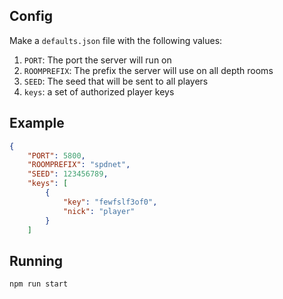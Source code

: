 ## Config

Make a `defaults.json` file with the following values:
1. `PORT`: The port the server will run on
2. `ROOMPREFIX`: The prefix the server will use on all depth rooms
3. `SEED`: The seed that will be sent to all players
4. `keys`: a set of authorized player keys

## Example

```json
{
	"PORT": 5800,
	"ROOMPREFIX": "spdnet",
	"SEED": 123456789,
	"keys": [
		{
			"key": "fewfslf3of0",
			"nick": "player"
		}
	]
  ```

## Running

`npm run start`
